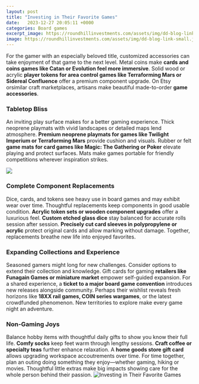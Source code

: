 ```yaml
---
layout: post
title: "Investing in Their Favorite Games"
date:   2023-12-27 20:05:11 +0000
categories: Board games
excerpt_image: https://roundhillinvestments.com/assets/img/dd-blog-link-small.jpg
image: https://roundhillinvestments.com/assets/img/dd-blog-link-small.jpg
---
```


For the gamer with an especially beloved title, customized accessories can take enjoyment of that game to the next level. Metal coins make **cards and coins games like Catan or Evolution feel more immersive**. Solid wood or acrylic **player tokens for area control games like Terraforming Mars or Sidereal Confluence** offer a premium component upgrade. On Etsy orsimilar craft marketplaces, artisans make beautiful made-to-order **game accessories**.
### Tabletop Bliss 
An inviting play surface makes for a better gaming experience. Thick neoprene playmats with vivid landscapes or detailed maps lend atmosphere. **Premium neoprene playmats for games like Twilight Imperium or Terraforming Mars** provide cushion and visuals. Rubber or felt **game mats for card games like Magic: The Gathering or Poker** elevate playing and protect surfaces. Mats make games portable for friendly competitions wherever inspiration strikes.

![](https://www.moneyprodigy.com/wp-content/uploads/2020/09/investing-board-games-for-kids.jpg)
### Complete Component Replacements
Dice, cards, and tokens see heavy use in board games and may exhibit wear over time. Thoughtful replacements keep components in good usable condition. **Acrylic token sets or wooden component upgrades** offer a luxurious feel. **Custom etched glass dice** stay balanced for accurate rolls session after session. **Precisely cut card sleeves in polypropylene or acrylic** protect original cards and allow marking without damage. Together, replacements breathe new life into enjoyed favorites.
### Expanding Collections and Experience  
Seasoned gamers might long for new challenges. Consider options to extend their collection and knowledge. Gift cards for gaming **retailers like Funagain Games or miniature market** empower self-guided expansion. For a shared experience, a **ticket to a major board game convention** introduces new releases alongside community. Perhaps their wishlist reveals fresh horizons like **18XX rail games, COIN series wargames**, or the latest crowdfunded phenomenon. New territories to explore make every game night an adventure.
### Non-Gaming Joys
Balance hobby items with thoughtful daily gifts to show you know their full life. **Comfy socks** keep feet warm through lengthy sessions. **Craft coffee or specialty teas** further enhance relaxation. A **home goods store gift card** allows upgrading workspace accoutrements over time. For time together, plan an outing doing something they enjoy—whether gaming, hiking or movies. Thoughtful little extras make big impacts showing care for the whole person behind their passion.
 ![Investing in Their Favorite Games](https://roundhillinvestments.com/assets/img/dd-blog-link-small.jpg)